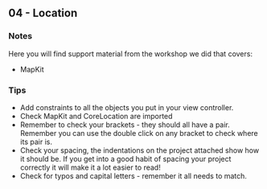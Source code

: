 ## 04 - Location

### Notes

Here you will find support material from the workshop we did that covers: 
+ MapKit

### Tips
+ Add constraints to all the objects you put in your view controller. 
+ Check MapKit and CoreLocation are imported
+ Remember to check your brackets - they should all have a pair. Remember you can use the double click on any bracket to check where its pair is.
+ Check your spacing, the indentations on the project attached show how it should be. If you get into a good habit of spacing your project correctly it will make it a lot easier to read!  
+ Check for typos and capital letters - remember it all needs to match.
